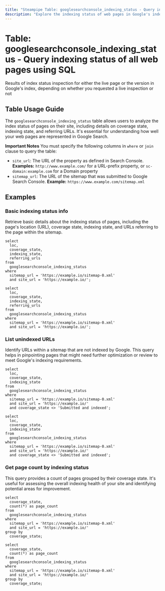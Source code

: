 ```yaml
---
title: "Steampipe Table: googlesearchconsole_indexing_status - Query indexing status of all web pages using SQL"
description: "Explore the indexing status of web pages in Google's index, including live inspection results, using SQL queries."
---
```


# Table: googlesearchconsole_indexing_status - Query indexing status of all web pages using SQL

Results of index status inspection for either the live page or the version in Google's index, depending on whether you requested a live inspection or not

## Table Usage Guide

The `googlesearchconsole_indexing_status` table allows users to analyze the index status of pages on their site, including details on coverage state, indexing state, and referring URLs. It's essential for understanding how well your web pages are represented in Google Search.

**Important Notes**
You must specify the following columns in `where` or `join` clause to query the table:
- `site_url`: The URL of the property as defined in Search Console. **Examples:** `http://www.example.com/` for a URL-prefix property, or `sc-domain:example.com` for a Domain property
- `sitemap_url`: The URL of the sitemap that was submitted to Google Search Console. **Example:** `https://www.example.com/sitemap.xml`

## Examples

### Basic indexing status info
Retrieve basic details about the indexing status of pages, including the page's location (URL), coverage state, indexing state, and URLs referring to the page within the sitemap.

```sql+postgres
select
  loc,
  coverage_state,
  indexing_state,
  referring_urls
from
  googlesearchconsole_indexing_status
where
  sitemap_url = 'https://example.io/sitemap-0.xml' 
  and site_url = 'https://example.io/';
```

```sql+sqlite
select
  loc,
  coverage_state,
  indexing_state,
  referring_urls
from
  googlesearchconsole_indexing_status
where
  sitemap_url = 'https://example.io/sitemap-0.xml' 
  and site_url = 'https://example.io/';
```

### List unindexed URLs
Identify URLs within a sitemap that are not indexed by Google. This query helps in pinpointing pages that might need further optimization or review to meet Google's indexing requirements.

```sql+postgres
select
  loc,
  coverage_state,
  indexing_state
from
  googlesearchconsole_indexing_status
where
  sitemap_url = 'https://example.io/sitemap-0.xml' 
  and site_url = 'https://example.io/'
  and coverage_state <> 'Submitted and indexed';
```

```sql+sqlite
select
  loc,
  coverage_state,
  indexing_state
from
  googlesearchconsole_indexing_status
where
  sitemap_url = 'https://example.io/sitemap-0.xml' 
  and site_url = 'https://example.io/'
  and coverage_state <> 'Submitted and indexed';
```

### Get page count by indexing status
This query provides a count of pages grouped by their coverage state. It's useful for assessing the overall indexing health of your site and identifying potential areas for improvement.

```sql+postgres
select
  coverage_state,
  count(*) as page_count
from
  googlesearchconsole_indexing_status
where
  sitemap_url = 'https://example.io/sitemap-0.xml' 
  and site_url = 'https://example.io/'
group by
  coverage_state;
```

```sql+sqlite
select
  coverage_state,
  count(*) as page_count
from
  googlesearchconsole_indexing_status
where
  sitemap_url = 'https://example.io/sitemap-0.xml' 
  and site_url = 'https://example.io/'
group by
  coverage_state;
```